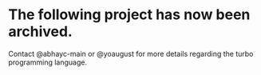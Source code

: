 # The following project has now been archived.

Contact @abhayc-main or @yoaugust for more details regarding the turbo programming language.
